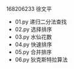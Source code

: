 168206233 徐文平

 - 01.py 递归二分法查找
 - 02.py 选择排序
 - 03.py 水仙花数
 - 04.py 快速排序
 - 05.py 合并排序
 - 06.py 狄克斯特拉算法
